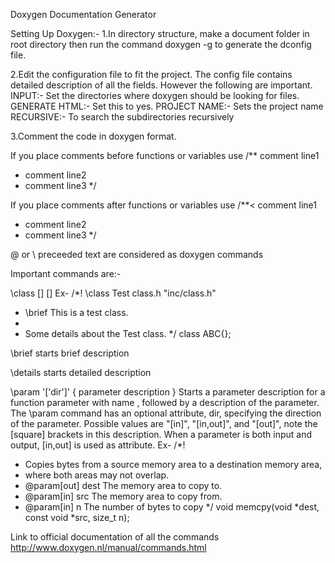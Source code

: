 Doxygen Documentation Generator

Setting Up Doxygen:-
1.In directory structure, make a document folder in root directory then run the command doxygen -g to generate the dconfig file.


2.Edit the configuration file to fit the project. The config file contains detailed description of all the fields. However the following are important.
  INPUT:- Set the directories where doxygen should be looking for files.
  GENERATE HTML:- Set this to yes.
  PROJECT NAME:- Sets the project name
  RECURSIVE:- To search the subdirectories recursively

3.Comment the code in doxygen format.

If you place comments before functions or variables use 
/** comment line1 
* comment line2
* comment line3 
*/

If you place comments after functions or variables use 
/**< comment line1
* comment line2
* comment line3
 */

 @ or \ preceeded text are considered as doxygen commands

 Important commands are:-

 \class <name> [<header-file>] [<header-name>]
Ex-
 /*! \class Test class.h "inc/class.h"
 *  \brief This is a test class.
 *
 * Some details about the Test class.
 */
class ABC{};


\brief 
starts brief description


\details
starts detailed description

\param '['dir']' <parameter-name> { parameter description }
Starts a parameter description for a function parameter with name <parameter-name>, followed by a description of the parameter. 
The \param command has an optional attribute, dir, specifying the direction of the parameter. Possible values are "[in]", "[in,out]", and "[out]", note the [square] brackets in this description. When a parameter is both input and output, [in,out] is used as attribute.
Ex-
/*!
 * Copies bytes from a source memory area to a destination memory area,
 * where both areas may not overlap.
 * @param[out] dest The memory area to copy to.
 * @param[in]  src  The memory area to copy from.
 * @param[in]  n    The number of bytes to copy
 */
void memcpy(void *dest, const void *src, size_t n);

Link to official documentation of all the commands
http://www.doxygen.nl/manual/commands.html



